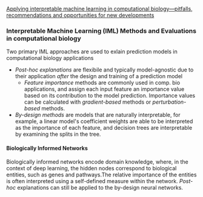 [Applying interpretable machine learning in computational biology—pitfalls, recommendations and opportunities for new developments](https://www.nature.com/articles/s41592-024-02359-7)

### Interpretable Machine Learning (IML) Methods and Evaluations in computational biology
Two primary IML approaches are used to exlain prediction models in computational biology applications
* *Post-hoc explanations* are flexibile and typically model-agnostic due to their application *after* the design and training of a prediction model
	* *Feature importance* methods are commonly used in comp. bio applications, and assign each input feature an importance value based on its contribution to the model prediction. Importance values can be calculated with *gradient-based* methods or *perturbation-based* methods.
* *By-design methods* are models that are naturally interpretable, for example, a linear model's coefficient weights are able to be interpreted as the importance of each feature, and decision trees are interpretable by examining the splits in the tree.

#### Biologically Informed Networks
Biologically informed networks encode domain knowledge, where, in the context of deep learning, the hidden nodes correspond to biological entities, such as genes and pathways.The relative importance of the entities is often interpreted using a self-defined measure within the network. *Post-hoc* explanations can still be applied to the by-design neural networks.